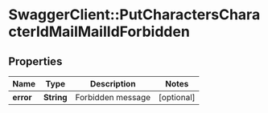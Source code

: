 # SwaggerClient::PutCharactersCharacterIdMailMailIdForbidden

## Properties
Name | Type | Description | Notes
------------ | ------------- | ------------- | -------------
**error** | **String** | Forbidden message | [optional] 


